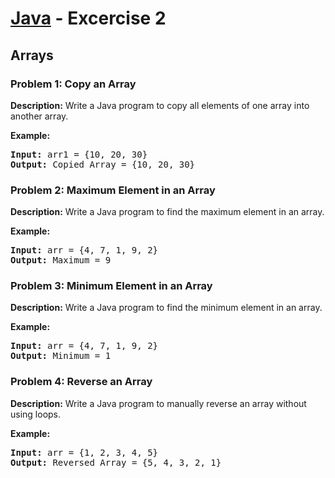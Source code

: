 # [Java](../../) - Excercise 2

## Arrays

### Problem 1: Copy an Array

**Description:**
Write a Java program to copy all elements of one array into another array.

**Example:**
<pre>
<b>Input:</b> arr1 = {10, 20, 30}
<b>Output:</b> Copied Array = {10, 20, 30}
</pre>

### Problem 2: Maximum Element in an Array

**Description:**
Write a Java program to find the maximum element in an array.

**Example:**
<pre>
<b>Input:</b> arr = {4, 7, 1, 9, 2}
<b>Output:</b> Maximum = 9
</pre>

### Problem 3: Minimum Element in an Array

**Description:**
Write a Java program to find the minimum element in an array.

**Example:**
<pre>
<b>Input:</b> arr = {4, 7, 1, 9, 2}
<b>Output:</b> Minimum = 1
</pre>

### Problem 4: Reverse an Array

**Description:**
Write a Java program to manually reverse an array without using loops.

**Example:**
<pre>
<b>Input:</b> arr = {1, 2, 3, 4, 5}
<b>Output:</b> Reversed Array = {5, 4, 3, 2, 1}
</pre>

